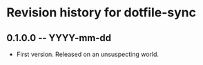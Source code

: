 # Revision history for dotfile-sync

## 0.1.0.0 -- YYYY-mm-dd

* First version. Released on an unsuspecting world.
